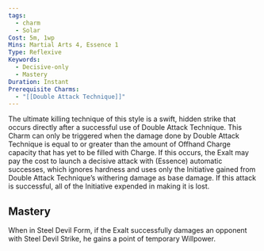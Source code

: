 ```yaml
---
tags:
  - charm
  - Solar
Cost: 5m, 1wp
Mins: Martial Arts 4, Essence 1
Type: Reflexive
Keywords:
  - Decisive-only
  - Mastery
Duration: Instant
Prerequisite Charms:
  - "[[Double Attack Technique]]"
---
```

The ultimate killing technique of this style is a swift, hidden strike that occurs directly after a successful use of Double Attack Technique. This Charm can only be triggered when the damage done by Double Attack Technique is equal to or greater than the amount of Offhand Charge capacity that has yet to be filled with Charge. If this occurs, the Exalt may pay the cost to launch a decisive attack with (Essence) automatic successes, which ignores hardness and uses only the Initiative gained from Double Attack Technique’s withering damage as base damage. If this attack is successful, all of the Initiative expended in making it is lost. 

## Mastery

When in Steel Devil Form, if the Exalt successfully damages an opponent with Steel Devil Strike, he gains a point of temporary Willpower.